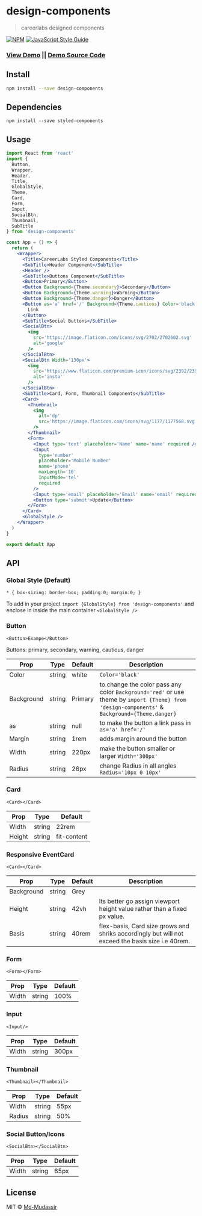 # design-components

> careerlabs designed components

[![NPM](https://img.shields.io/npm/v/design-components.svg)](https://www.npmjs.com/package/design-components) [![JavaScript Style Guide](https://img.shields.io/badge/code_style-standard-brightgreen.svg)](https://standardjs.com)

### [View Demo](https://md-mudassir.github.io/design-components/) || [Demo Source Code](https://github.com/Md-Mudassir/design-components/blob/master/example/src/App.js)

## Install

```bash
npm install --save design-components
```

## Dependencies

```
npm install --save styled-components
```

## Usage

```jsx
import React from 'react'
import {
  Button,
  Wrapper,
  Header,
  Title,
  GlobalStyle,
  Theme,
  Card,
  Form,
  Input,
  SocialBtn,
  Thumbnail,
  SubTitle
} from 'design-components'

const App = () => {
  return (
    <Wrapper>
      <Title>CareerLabs Styled Components</Title>
      <SubTitle>Header Component</SubTitle>
      <Header />
      <SubTitle>Buttons Component</SubTitle>
      <Button>Primary</Button>
      <Button Background={Theme.secondary}>Secondary</Button>
      <Button Background={Theme.warning}>Warning</Button>
      <Button Background={Theme.danger}>Danger</Button>
      <Button as='a' href='/' Background={Theme.cautious} Color='black'>
        Link
      </Button>
      <SubTitle>Social Buttons</SubTitle>
      <SocialBtn>
        <img
          src='https://image.flaticon.com/icons/svg/2702/2702602.svg'
          alt='google'
        />
      </SocialBtn>
      <SocialBtn Width='130px'>
        <img
          src='https://www.flaticon.com/premium-icon/icons/svg/2392/2392487.svg'
          alt='insta'
        />
      </SocialBtn>
      <SubTitle>Card, Form, Thumbnail Components</SubTitle>
      <Card>
        <Thumbnail>
          <img
            alt='dp'
            src='https://image.flaticon.com/icons/svg/1177/1177568.svg'
          />
        </Thumbnail>
        <Form>
          <Input type='text' placeholder='Name' name='name' required />
          <Input
            type='number'
            placeholder='Mobile Number'
            name='phone'
            maxLength='10'
            InputMode='tel'
            required
          />
          <Input type='email' placeholder='Email' name='email' required />
          <Button type='submit'>Update</Button>
        </Form>
      </Card>
      <GlobalStyle />
    </Wrapper>
  )
}

export default App
```

## API

### Global Style (Default)

`* { box-sizing: border-box; padding:0; margin:0; }`

To add in your project `import {GlobalStyle} from 'design-components'` and enclose in inside the main container `<GlobalStyle />`

### Button

`<Button>Exampe</Button>`

Buttons: primary, secondary, warning, cautious, danger

| Prop       | Type   | Default | Description                                                                                                                                   |
| ---------- | ------ | ------- | --------------------------------------------------------------------------------------------------------------------------------------------- |
| Color      | string | white   | `Color='black'`                                                                                                                               |
| Background | string | Primary | to change the color pass any color `Background='red'` or use theme by `import {Theme} from 'design-components'` & `Background={Theme.danger}` |
| as         | string | null    | to make the button a link pass in `as='a' href='/'`                                                                                           |
| Margin     | string | 1rem    | adds margin around the button                                                                                                                 |
| Width      | string | 220px   | make the button smaller or larger `Width='300px'`                                                                                             |
| Radius     | string | 26px    | change Radius in all angles `Radius='10px 0 10px'`                                                                                            |

### Card

`<Card></Card>`

| Prop   | Type   | Default     |
| ------ | ------ | ----------- |
| Width  | string | 22rem       |
| Height | string | fit-content |

### Responsive EventCard

`<Card></Card>`

| Prop       | Type   | Default | Description                                                                                      |
| ---------- | ------ | ------- | ------------------------------------------------------------------------------------------------ |
| Background | string | Grey    |
| Height     | string | 42vh    | Its better go assign viewport height value rather than a fixed px value.                         |
| Basis      | string | 40rem   | flex-basis, Card size grows and shriks accordingly but will not exceed the basis size i.e 40rem. |

### Form

`<Form></Form>`

| Prop  | Type   | Default |
| ----- | ------ | ------- |
| Width | string | 100%    |

### Input

`<Input/>`

| Prop  | Type   | Default |
| ----- | ------ | ------- |
| Width | string | 300px   |

### Thumbnail

`<Thumbnail></Thumbnail>`

| Prop   | Type   | Default |
| ------ | ------ | ------- |
| Width  | string | 55px    |
| Radius | string | 50%     |

### Social Button/Icons

`<SocialBtn></SocialBtn>`

| Prop  | Type   | Default |
| ----- | ------ | ------- |
| Width | string | 65px    |

## License

MIT © [Md-Mudassir](https://github.com/Md-Mudassir)
